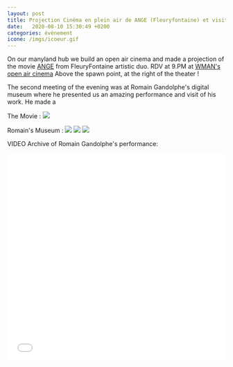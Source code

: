 ```yaml
---
layout: post
title: Projection Cinéma en plein air de ANGE (Fleuryfontaine) et visite du musée virtuel de Romain Gandolphe
date:   2020-08-10 15:30:49 +0200
categories: évènement
icone: /imgs/icoeur.gif
---
```

On our manyland hub we build an open air cinema and made a projection of the movie [ANGE](https://fleuryfontaine.fr/ange/) from FleuryFontaine artistic duo. 
RDV at 9.PM at [WMAN's open air cinema](http://manyland.com/wmanbuild/)
Above the spawn point, at the right of the theater ! 

The second meeting of the evening was at Romain Gandolphe's digital museum where he presented us an amazing performance and visit of his work. He made a 

The Movie :
![]({{site.imgurl}}/CINE.png)

Romain's Museum :
![]({{site.imgurl}}/rom1.png)
![]({{site.imgurl}}/rom2.png)
![]({{site.imgurl}}/rom3.png)

VIDEO Archive of Romain Gandolphe's performance:
<iframe width="100%" height="480" src="LIEN YOUTUBE" frameborder="0" allow="accelerometer; autoplay; encrypted-media; gyroscope; picture-in-picture" allowfullscreen></iframe>
